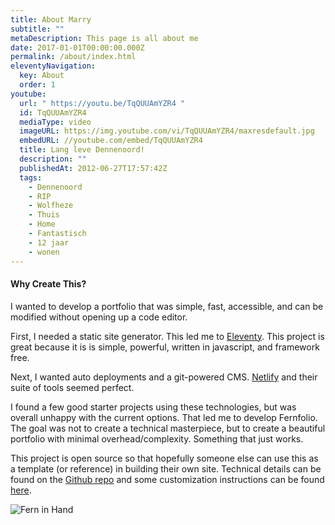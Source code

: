 ```yaml
---
title: About Marry
subtitle: ""
metaDescription: This page is all about me
date: 2017-01-01T00:00:00.000Z
permalink: /about/index.html
eleventyNavigation:
  key: About
  order: 1
youtube:
  url: " https://youtu.be/TqQUUAmYZR4 "
  id: TqQUUAmYZR4
  mediaType: video
  imageURL: https://img.youtube.com/vi/TqQUUAmYZR4/maxresdefault.jpg
  embedURL: //youtube.com/embed/TqQUUAmYZR4
  title: Lang leve Dennenoord!
  description: ""
  publishedAt: 2012-06-27T17:57:42Z
  tags:
    - Dennenoord
    - RIP
    - Wolfheze
    - Thuis
    - Home
    - Fantastisch
    - 12 jaar
    - wonen
---
```

#### Why Create This?

I wanted to develop a portfolio that was simple, fast, accessible, and can be modified without opening up a code editor.

First, I needed a static site generator. This led me to [Eleventy](https://www.11ty.dev/). This project is great because it is is simple, powerful, written in javascript, and framework free.

Next, I wanted auto deployments and a git-powered CMS. [Netlify](https://www.netlify.com/) and their suite of tools seemed perfect.

I found a few good starter projects using these technologies, but was overall unhappy with the current options. That led me to develop Fernfolio. The goal was not to create a technical masterpiece, but to create a beautiful portfolio with minimal overhead/complexity. Something that just works.

This project is open source so that hopefully someone else can use this as a template (or reference) in building their own site. Technical details can be found on the [Github repo](https://github.com/TylerMRoderick/fernfolio-11ty-template) and some customization instructions can be found [here](/posts/theme-customizations/).

![Fern in Hand](/static/img/fern-in-hand.jpeg "Fern in Hand")
